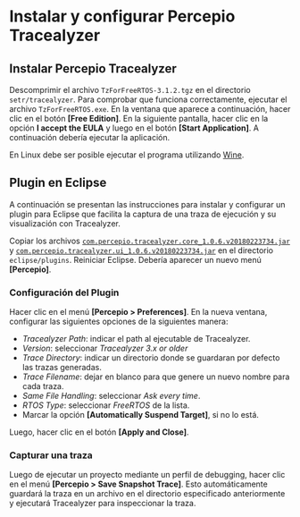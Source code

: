 # Instalar y configurar Percepio Tracealyzer

## Instalar Percepio Tracealyzer

Descomprimir el archivo `TzForFreeRTOS-3.1.2.tgz` en el directorio `setr/tracealyzer`. Para comprobar que funciona correctamente, ejecutar el archivo `TzForFreeRTOS.exe`. En la ventana que aparece a continuación, hacer clic en el botón **[Free Edition]**. En la siguiente pantalla, hacer clic en la opción **I accept the EULA** y luego en el botón **[Start Application]**. A continuación debería ejecutar la aplicación.

En Linux debe ser posible ejecutar el programa utilizando [Wine](https://www.winehq.org/).

## Plugin en Eclipse

A continuación se presentan las instrucciones para instalar y configurar un plugin para Eclipse que facilita la captura de una traza de ejecución y su visualización con Tracealyzer.

Copiar los archivos [`com.percepio.tracealyzer.core_1.0.6.v20180223734.jar`](resources/com.percepio.tracealyzer.core_1.0.6.v20180223734.jar) y [`com.percepio.tracealyzer.ui_1.0.6.v20180223734.jar`](resources/com.percepio.tracealyzer.ui_1.0.6.v20180223734.jar) en el directorio `eclipse/plugins`. Reiniciar Eclipse. Debería aparecer un nuevo menú **[Percepio]**.

### Configuración del Plugin
Hacer clic en el menú **[Percepio > Preferences]**. En la nueva ventana, configurar las siguientes opciones de la siguientes manera:

- *Tracealyzer Path*: indicar el path al ejecutable de Tracealyzer.
- *Version*: seleccionar *Tracealyzer 3.x or older*
- *Trace Directory*: indicar un directorio donde se guardaran por defecto las trazas generadas.
- *Trace Filename*: dejar en blanco para que genere un nuevo nombre para cada traza.
- *Same File Handling*: seleccionar *Ask every time*.
- *RTOS Type*: seleccionar *FreeRTOS* de la lista.
- Marcar la opción **[Automatically Suspend Target]**, si no lo está.

Luego, hacer clic en el botón **[Apply and Close]**.

### Capturar una traza
Luego de ejecutar un proyecto mediante un perfil de debugging, hacer clic en el menú **[Percepio > Save Snapshot Trace]**. Esto automáticamente guardará la traza en un archivo en el directorio especificado anteriormente y ejecutará Tracealyzer para inspeccionar la traza.

